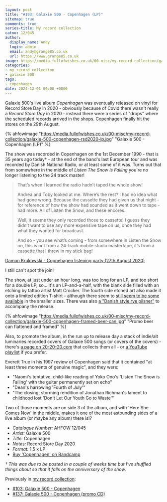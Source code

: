 ```yaml
---
layout: post
title: "#193: Galaxie 500 - Copenhagen (LP)"
sitemap: true
comments: true
series-title: My record collection
catno: 12/045
author:
  display_name: Andy
  login: admin
  email: andy@grange85.co.uk
  url: https://www.grange85.co.uk
image: https://media.fullofwishes.co.uk/00-misc/my-record-collection/galaxie-500-copenhagen-rsd2020-lp.jpg
categories:
- my record collection
- galaxie 500
tags:
- copenhagen
date: 2024-12-01 00:00 +0000
---
```

Galaxie 500's live album _Copenhagen_ was eventually released on vinyl for Record Store Day in 2020 - obviously because of Covid there wasn't really a _Record Store Day_ in 2020 - instead there were a series of "drops" where the scheduled records arrived in the shops. Copenhagen finally hit the stores on the 29th August.

{% ahfowimage "https://media.fullofwishes.co.uk/00-misc/my-record-collection/galaxie-500-copenhagen-rsd2020-lp.jpg" "Galaxie 500 - Copenhagen (LP)" %}

The show was recorded in Copenhagen on the 1st December 1990 - that is 35 years ago today&dagger; - at the end of the band's last European tour and was recorded by Danish National Radio, or at least some of it was. Turns out that from somewhere in the middle of _Listen The Snow is Falling_ you're no longer listening to the 24 track master!

<blockquote>
<p>That’s when I learned the radio hadn’t taped the whole show!</p>
<p>Andrea and Toby looked at me. Where’s the rest? I had no idea what had gone wrong. Because the cassette they had given us that night - for reference of how the show had sounded as it went down to tape - had more. All of Listen the Snow, and these encores.</p>
<p>Well, it seems they only recorded those to cassette! I guess they didn’t want to use any more expensive tape on us, once they had what they wanted for broadcast.</p>
<p>And so - you see what’s coming - from somewhere in Listen the Snow on, this is not from a 24-track mobile studio mastertape, it’s from a cassette that I threw in my stick bag!</p>
</blockquote>
<p class="caption"><a href="/articles/copenhagen-listening-party-27th-august-2020/">Damon Krukowski - Copnehagen listening party (27th August 2020)</a></p>

I still can't spot the join!

The show, at just under an hour long, was too long for an LP, and too short for a double LP, so... it's an LP-and-a-half, with the blank side filled with an etching by tattoo artist Matt Crocker. The fourth side etched art also made it onto a limited edition T-shirt - although there seem to [still seem to be some available](https://kf-merch.com/products/galaxie-500-t-shirt) in the smaller sizes. There was also [a "Danish style rye pilsner"](https://www.20-20-20.com/beer) to accompany the release.

{% ahfowimage "https://media.fullofwishes.co.uk/00-misc/my-record-collection/galaxie-500-copenhagen-framed-beer-can.jpg" "Promo beer can flattened and framed" %}

Also, to promote the album, in the run up to release day a stack of indie/alt luminaries recorded covers of Galaxie 500 songs (or covers of the covers) - there's [a page on 20-20-20.com](https://www.20-20-20.com/twentysongs2020) that collects them all - or [a YouTube playlist](https://www.youtube.com/playlist?list=PLREvI5uZYozk6JVjK3mKxhknZ3Oru1-Re) if you prefer.

Everett True in his 1997 review of Copenhagen said that it contained "at least three moments of genuine magic", and they were:

 - "Naomi's tentative, child-like reading of Yoko Ono's 'Listen The Snow is Falling' with the guitar permanently set on echo"
 - "Dean's harrowing 'Fourth of July'"
 - "The closing, storming rendition of Jonathan Richman's lament to childhood lost 'Don't Let Our Youth Go to Waste'"

Two of those moments are on side 3 of the album, and with 'Here She Comes Now' in the middle, makes it one of the most astounding sides of a live album (or maybe any album) there is!?

 - *Catalogue Number:* AHFOW 12/045
 - *Artist:* Galaxie 500
 - *Title:* Copenhagen
 - *Notes:* Record Store Day 2020
 - *Format:* 1.5 x LP
 - [Buy 'Copenhagen' on Bandcamp](https://galaxie500.bandcamp.com/album/copenhagen-live)

_&dagger;  This was due to be posted in a couple of weeks time but I've shuffled things about so that it falls on the anniversary of the show._

Previously in [my record collection](/category/my-record-collection):
 - [#103: Galaxie 500 - Copenhagen](/2024/01/22/my-record-collection-103-galaxie-500-copenhagen/)
 - [#137: Galaxie 500 - Copenhagen (promo CD)](/2024/05/20/my-record-collection-137-galaxie-500-copenhagen-promo-cd/)
